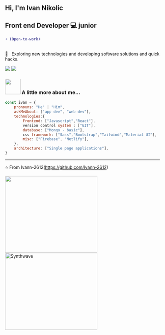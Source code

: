 <section  display="flex">
<div width="49%">
    
#  Hi, I'm Ivan Nikolic <br/>
## Front end Developer 💻 junior 
```diff
+ (Open-to-work)
``` 
<br/>
🤔 &nbsp; Exploring new technologies and developing software solutions and quick hacks.<br/>
    

[![](https://img.shields.io/badge/LinkedIn-ivan-blue)](https://www.linkedin.com/in/ivan-nikolic-750881186/)
[![](https://img.shields.io/badge/Gmail-ivan.nikolicamp%40gmail.com-yellow)](mailto:ivan.nikolicamp@gmail.com)

### <img src="https://media.giphy.com/media/VgCDAzcKvsR6OM0uWg/giphy.gif" width="50"> A little more about me...  

```javascript
const ivan = {
    pronouns: "He" | "Him",
    askMeAbout: ["app dev", "web dev"],
    technologies:{
        Frontend: ["Javascript","React"],
        version control system : ["GIT"],
        database: ["Mongo - basic"],
        css framework: ["Sass","Bootstrap","Tailwind","Material UI"],
        misc: ["Firebase", "Netlify"],
    },
    architecture: ["Single page applications"],
}
```

---
⭐️ From Ivann-2612(https://github.com/Ivann-2612)
</div>
<div width="50%" display="flex">
<img src="https://media.giphy.com/media/M9gbBd9nbDrOTu1Mqx/giphy.gif" width="300" height="250">
<img src="https://thumbs.gfycat.com/GoodnaturedFondGaur-size_restricted.gif" alt="Synthwave" height="250" width="300">
</div>
</section>
